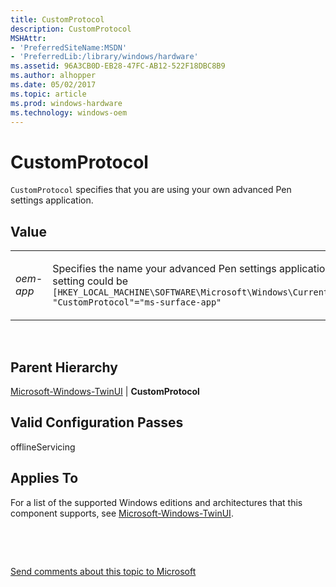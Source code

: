 ```yaml
---
title: CustomProtocol
description: CustomProtocol
MSHAttr:
- 'PreferredSiteName:MSDN'
- 'PreferredLib:/library/windows/hardware'
ms.assetid: 96A3CB0D-EB28-47FC-AB12-522F18DBC8B9
ms.author: alhopper
ms.date: 05/02/2017
ms.topic: article
ms.prod: windows-hardware
ms.technology: windows-oem
---
```


# CustomProtocol


`CustomProtocol` specifies that you are using your own advanced Pen settings application.

## Value


<table>
<colgroup>
<col width="50%" />
<col width="50%" />
</colgroup>
<tbody>
<tr class="odd">
<td><p><em>oem-app</em></p></td>
<td><p>Specifies the name your advanced Pen settings application. For example, the registry entry produced by this setting could be <code>[HKEY_LOCAL_MACHINE\SOFTWARE\Microsoft\Windows\CurrentVersion\ClickNote\OemCustomizationSettingsApp] &quot;CustomProtocol&quot;=&quot;ms-surface-app&quot;</code></p></td>
</tr>
</tbody>
</table>

 

## Parent Hierarchy


[Microsoft-Windows-TwinUI](microsoft-windows-twinui.md) | **CustomProtocol**

## Valid Configuration Passes


offlineServicing

## Applies To


For a list of the supported Windows editions and architectures that this component supports, see [Microsoft-Windows-TwinUI](microsoft-windows-twinui.md).

 

 

[Send comments about this topic to Microsoft](mailto:wsddocfb@microsoft.com?subject=Documentation%20feedback%20%5Bp_unattend\p_unattend%5D:%20CustomProtocol%20%20RELEASE:%20%2810/3/2016%29&body=%0A%0APRIVACY%20STATEMENT%0A%0AWe%20use%20your%20feedback%20to%20improve%20the%20documentation.%20We%20don't%20use%20your%20email%20address%20for%20any%20other%20purpose,%20and%20we'll%20remove%20your%20email%20address%20from%20our%20system%20after%20the%20issue%20that%20you're%20reporting%20is%20fixed.%20While%20we're%20working%20to%20fix%20this%20issue,%20we%20might%20send%20you%20an%20email%20message%20to%20ask%20for%20more%20info.%20Later,%20we%20might%20also%20send%20you%20an%20email%20message%20to%20let%20you%20know%20that%20we've%20addressed%20your%20feedback.%0A%0AFor%20more%20info%20about%20Microsoft's%20privacy%20policy,%20see%20http://privacy.microsoft.com/default.aspx. "Send comments about this topic to Microsoft")




